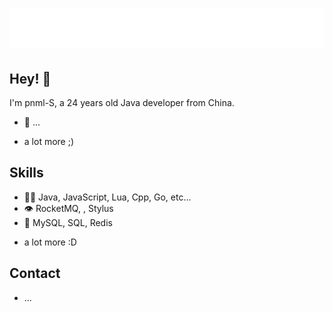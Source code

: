 <h1 align="center">
  <img src="https://raw.githubusercontent.com/martonlederer/martonlederer/master/name.svg" alt="pnml-S" />
</h1>

## Hey! 👋
I'm pnml-S, a 24 years old Java developer from China.

- 🦔  ...



+ a lot more ;)

## Skills
- 👨‍💻 Java, JavaScript, Lua, Cpp, Go, etc...
- 👁️ RocketMQ, , Stylus
- 💽 MySQL, SQL, Redis
+ a lot more :D

## Contact
- ...
